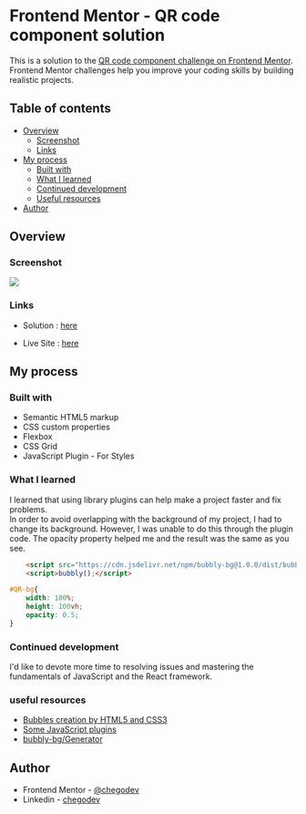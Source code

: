 # Frontend Mentor - QR code component solution

This is a solution to the [QR code component challenge on Frontend Mentor](https://www.frontendmentor.io/challenges/qr-code-component-iux_sIO_H). Frontend Mentor challenges help you improve your coding skills by building realistic projects. 

## Table of contents

- [Overview](#overview)
  - [Screenshot](#screenshot)
  - [Links](#links)
- [My process](#my-process)
  - [Built with](#built-with)
  - [What I learned](#what-i-learned)
  - [Continued development](#continued-development)
  - [Useful resources](#useful-resources)
- [Author](#author)

## Overview

### Screenshot

![](./images/qrcode.gif)

### Links

- Solution : [here](https://www.frontendmentor.io/solutions/solution-for-qr-code-page-using-flexbox-and-javascript-plugin-aFGRQHuVAQ)

- Live Site : [here](https://chegodev.github.io/QR-Code-Component-Project/)

## My process

### Built with

- Semantic HTML5 markup
- CSS custom properties
- Flexbox
- CSS Grid
- JavaScript Plugin - For Styles

### What I learned

I learned that using library plugins can help make a project faster and fix problems.</br>
In order to avoid overlapping with the background of my project, I had to change its background. However, I was unable to do this through the plugin code. The opacity property helped me and the result was the same as you see.

```html
    <script src="https://cdn.jsdelivr.net/npm/bubbly-bg@1.0.0/dist/bubbly-bg.js"></script>
    <script>bubbly();</script>
```
```css
#QR-bg{
    width: 100%;
    height: 100vh;
    opacity: 0.5;
}
```

### Continued development

I'd like to devote more time to resolving issues and mastering the fundamentals of JavaScript and the React framework.

### useful resources

- [Bubbles creation by HTML5 and CSS3](https://www.aparat.com/v/MQ3eF)
- [Some JavaScript plugins](https://roocket.ir/articles/javascript-plugins)
- [bubbly-bg/Generator](https://tipsy.github.io/bubbly-bg/generator)

## Author

- Frontend Mentor - [@chegodev](https://www.frontendmentor.io/profile/chegodev)
- Linkedin - [chegodev](https://www.linkedin.com/in/chegodev/)
